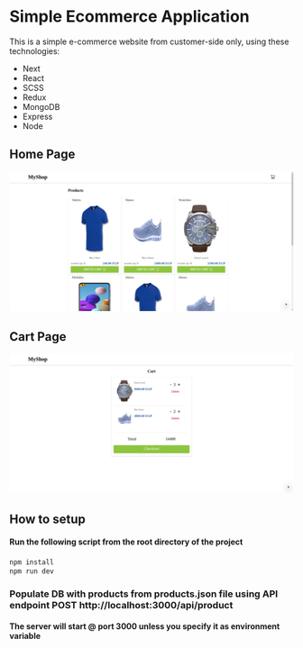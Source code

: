 # Simple Ecommerce Application

This is a simple e-commerce website from customer-side only, using these technologies:
- Next
- React
- SCSS
- Redux
- MongoDB
- Express
- Node

## Home Page
![Home Page](/images/home-page.jpg?raw=true "Home Page")

## Cart Page
![Cart Page](/images/cart-page.jpg?raw=true "Cart Page")

## How to setup

#### Run the following script from the root directory of the project

```
npm install 
npm run dev
```

### Populate DB with products from products.json file using API endpoint POST http://localhost:3000/api/product

#### The server will start @ port 3000 unless you specify it as environment variable

